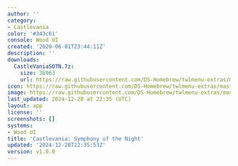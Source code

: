 ```yaml
---
author: ''
category:
- Castlevania
color: '#343c61'
console: Wood UI
created: '2020-06-01T23:44:11Z'
description: ''
downloads:
  CastleVaniaSOTN.7z:
    size: 38963
    url: https://raw.githubusercontent.com/DS-Homebrew/twlmenu-extras/master/_nds/TWiLightMenu/akmenu/themes/CastleVaniaSOTN.7z
icon: https://raw.githubusercontent.com/DS-Homebrew/twlmenu-extras/master/_nds/TWiLightMenu/akmenu/themes/meta/CastleVaniaSOTN/icon.png
image: https://raw.githubusercontent.com/DS-Homebrew/twlmenu-extras/master/_nds/TWiLightMenu/akmenu/themes/meta/CastleVaniaSOTN/icon.png
last_updated: 2024-12-28 at 22:35 (UTC)
layout: app
license: ''
screenshots: []
systems:
- Wood UI
title: 'Castlevania: Symphony of the Night'
updated: '2024-12-28T22:35:53Z'
version: v1.0.0
---
```

